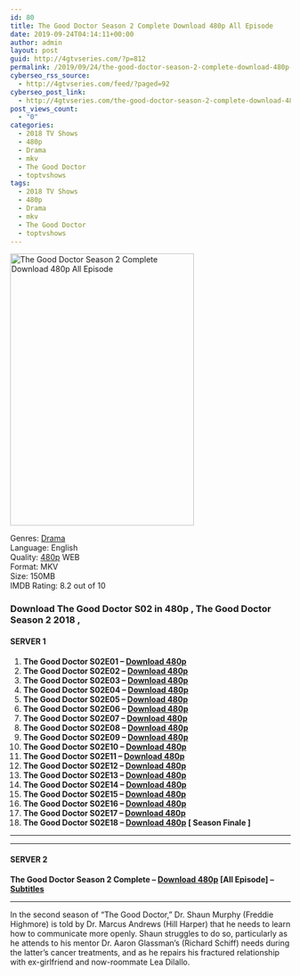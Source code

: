 ```yaml
---
id: 80
title: The Good Doctor Season 2 Complete Download 480p All Episode
date: 2019-09-24T04:14:11+00:00
author: admin
layout: post
guid: http://4gtvseries.com/?p=812
permalink: /2019/09/24/the-good-doctor-season-2-complete-download-480p-all-episode-2/
cyberseo_rss_source:
  - http://4gtvseries.com/feed/?paged=92
cyberseo_post_link:
  - http://4gtvseries.com/the-good-doctor-season-2-complete-download-480p-all-episode/
post_views_count:
  - "0"
categories:
  - 2018 TV Shows
  - 480p
  - Drama
  - mkv
  - The Good Doctor
  - toptvshows
tags:
  - 2018 TV Shows
  - 480p
  - Drama
  - mkv
  - The Good Doctor
  - toptvshows
---
```

<img loading="lazy" class="aligncenter" src="https://3.bp.blogspot.com/--L6OIdyno1k/XYm0wZAOoTI/AAAAAAAAAJc/mawBUOTFSjEFE5nbdvvUylz8YTTPRiBIwCK4BGAYYCw/s1600/The%2BGood%2BDoctor%2BSeason%2B2.jpg" alt="The Good Doctor Season 2 Complete Download 480p All Episode" width="330" height="488" />

Genres:&nbsp;<a href="http://4gtvseries.com/tag/drama/" data-wpel-link="internal">Drama</a>  
Language: English  
Quality:&nbsp;<a href="http://4gtvseries.com/tag/480p/" data-wpel-link="internal">480p</a> WEB  
Format: MKV  
Size: 150MB  
IMDB Rating: 8.2 out of 10

### **Download The Good Doctor S02 in 480p , The Good Doctor Season 2 2018 ,&nbsp;**

#### <span><strong>SERVER 1</strong></span>

  1. **The Good Doctor S02E01 – <a href="http://slink.dl480p.xyz/TzzD" data-wpel-link="external" target="_blank" rel="nofollow external noopener noreferrer" class="wpel-icon-left"><i class="wpel-icon fa fa-download" aria-hidden="true"></i>Download 480p</a>**
  2. **The Good Doctor S02E02 – <a href="http://slink.dl480p.xyz/tMbnCV" data-wpel-link="external" target="_blank" rel="nofollow external noopener noreferrer" class="wpel-icon-left"><i class="wpel-icon fa fa-download" aria-hidden="true"></i>Download 480p</a>**
  3. **The Good Doctor S02E03 – <a href="http://slink.dl480p.xyz/0U7KW" data-wpel-link="external" target="_blank" rel="nofollow external noopener noreferrer" class="wpel-icon-left"><i class="wpel-icon fa fa-download" aria-hidden="true"></i>Download 480p</a>**
  4. **The Good Doctor S02E04 – <a href="http://slink.dl480p.xyz/E1jINQAB" data-wpel-link="external" target="_blank" rel="nofollow external noopener noreferrer" class="wpel-icon-left"><i class="wpel-icon fa fa-download" aria-hidden="true"></i>Download 480p</a>**
  5. **The Good Doctor S02E05 – <a href="http://slink.dl480p.xyz/Ln30Tte8" data-wpel-link="external" target="_blank" rel="nofollow external noopener noreferrer" class="wpel-icon-left"><i class="wpel-icon fa fa-download" aria-hidden="true"></i>Download 480p</a>**
  6. **The Good Doctor S02E06 – <a href="http://slink.dl480p.xyz/K1Lq5tC" data-wpel-link="external" target="_blank" rel="nofollow external noopener noreferrer" class="wpel-icon-left"><i class="wpel-icon fa fa-download" aria-hidden="true"></i>Download 480p</a>**
  7. **The Good Doctor S02E07 – <a href="http://slink.dl480p.xyz/chaO" data-wpel-link="external" target="_blank" rel="nofollow external noopener noreferrer" class="wpel-icon-left"><i class="wpel-icon fa fa-download" aria-hidden="true"></i>Download 480p</a>**
  8. **The Good Doctor S02E08 – <a href="http://slink.dl480p.xyz/KhCE5L" data-wpel-link="external" target="_blank" rel="nofollow external noopener noreferrer" class="wpel-icon-left"><i class="wpel-icon fa fa-download" aria-hidden="true"></i>Download 480p</a>**
  9. **The Good Doctor S02E09 – <a href="http://slink.dl480p.xyz/RLQtf" data-wpel-link="external" target="_blank" rel="nofollow external noopener noreferrer" class="wpel-icon-left"><i class="wpel-icon fa fa-download" aria-hidden="true"></i>Download 480p</a>**
 10. **The Good Doctor S02E10 – <a href="http://slink.dl480p.xyz/NRycNq9" data-wpel-link="external" target="_blank" rel="nofollow external noopener noreferrer" class="wpel-icon-left"><i class="wpel-icon fa fa-download" aria-hidden="true"></i>Download 480p</a>**
 11. **The Good Doctor S02E11 – <a href="http://slink.dl480p.xyz/ZD4ZzAY2" data-wpel-link="external" target="_blank" rel="nofollow external noopener noreferrer" class="wpel-icon-left"><i class="wpel-icon fa fa-download" aria-hidden="true"></i>Download 480p</a>**
 12. **The Good Doctor S02E12 – <a href="http://slink.dl480p.xyz/WE9bfFeC" data-wpel-link="external" target="_blank" rel="nofollow external noopener noreferrer" class="wpel-icon-left"><i class="wpel-icon fa fa-download" aria-hidden="true"></i>Download 480p</a>**
 13. **The Good Doctor S02E13 – <a href="http://slink.dl480p.xyz/U5ilU4k1" data-wpel-link="external" target="_blank" rel="nofollow external noopener noreferrer" class="wpel-icon-left"><i class="wpel-icon fa fa-download" aria-hidden="true"></i>Download 480p</a>**
 14. **The Good Doctor S02E14 – <a href="http://slink.dl480p.xyz/Q9CTzADw" data-wpel-link="external" target="_blank" rel="nofollow external noopener noreferrer" class="wpel-icon-left"><i class="wpel-icon fa fa-download" aria-hidden="true"></i>Download 480p</a>**
 15. **The Good Doctor S02E15 – <a href="http://slink.dl480p.xyz/LA8rGE" data-wpel-link="external" target="_blank" rel="nofollow external noopener noreferrer" class="wpel-icon-left"><i class="wpel-icon fa fa-download" aria-hidden="true"></i>Download 480p</a>**
 16. **The Good Doctor S02E16 – <a href="http://slink.dl480p.xyz/l6db" data-wpel-link="external" target="_blank" rel="nofollow external noopener noreferrer" class="wpel-icon-left"><i class="wpel-icon fa fa-download" aria-hidden="true"></i>Download 480p</a>**
 17. **The Good Doctor S02E17 – <a href="http://slink.dl480p.xyz/aMqOL" data-wpel-link="external" target="_blank" rel="nofollow external noopener noreferrer" class="wpel-icon-left"><i class="wpel-icon fa fa-download" aria-hidden="true"></i>Download 480p</a>**
 18. **The Good Doctor S02E18 – <a href="http://slink.dl480p.xyz/KjR1" data-wpel-link="external" target="_blank" rel="nofollow external noopener noreferrer" class="wpel-icon-left"><i class="wpel-icon fa fa-download" aria-hidden="true"></i>Download 480p</a> [ Season Finale ]**

* * *

* * *

#### <span><strong>SERVER 2</strong></span>

**The Good Doctor Season 2 Complete – <a href="http://dl480p.xyz/577/" data-wpel-link="external" target="_blank" rel="nofollow external noopener noreferrer" class="wpel-icon-left"><i class="wpel-icon fa fa-download" aria-hidden="true"></i>Download 480p</a> [All Episode] – <a href="https://subscene.com/subtitles/the-good-doctor-us-second-season" data-wpel-link="external" target="_blank" rel="nofollow external noopener noreferrer" class="wpel-icon-left"><i class="wpel-icon fa fa-download" aria-hidden="true"></i>Subtitles</a>**

* * *

In the second season of “The Good Doctor,” Dr. Shaun Murphy (Freddie Highmore) is told by Dr. Marcus Andrews (Hill Harper) that he needs to learn how to communicate more openly. Shaun struggles to do so, particularly as he attends to his mentor Dr. Aaron Glassman’s (Richard Schiff) needs during the latter’s cancer treatments, and as he repairs his fractured relationship with ex-girlfriend and now-roommate Lea Dilallo.

<div align="center">
</div>